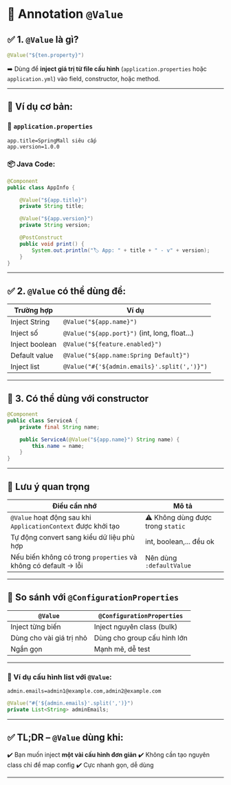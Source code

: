 # 🌱 Annotation **`@Value`**

## ✅ 1. `@Value` là gì?

```java
@Value("${ten.property}")
```

➡️ Dùng để **inject giá trị từ file cấu hình** (`application.properties` hoặc `application.yml`) vào field, constructor, hoặc method.

---

## 🧪 Ví dụ cơ bản:

### 📁 `application.properties`

```properties
app.title=SpringMall siêu cấp
app.version=1.0.0
```

### 📦 Java Code:

```java
@Component
public class AppInfo {

    @Value("${app.title}")
    private String title;

    @Value("${app.version}")
    private String version;

    @PostConstruct
    public void print() {
        System.out.println("🏷️ App: " + title + " - v" + version);
    }
}
```

---

## ✅ 2. `@Value` có thể dùng để:

| Trường hợp     | Ví dụ                                         |
| -------------- | --------------------------------------------- |
| Inject String  | `@Value("${app.name}")`                       |
| Inject số      | `@Value("${app.port}")` (int, long, float...) |
| Inject boolean | `@Value("${feature.enabled}")`                |
| Default value  | `@Value("${app.name:Spring Default}")`        |
| Inject list    | `@Value("#{'${admin.emails}'.split(',')}")`   |

---

## 🔧 3. Có thể dùng với constructor

```java
@Component
public class ServiceA {
    private final String name;

    public ServiceA(@Value("${app.name}") String name) {
        this.name = name;
    }
}
```

---

## 🧠 Lưu ý quan trọng

| Điều cần nhớ                                                   | Mô tả                             |
| -------------------------------------------------------------- | --------------------------------- |
| `@Value` hoạt động sau khi `ApplicationContext` được khởi tạo  | ⚠️ Không dùng được trong `static` |
| Tự động convert sang kiểu dữ liệu phù hợp                      | int, boolean,... đều ok           |
| Nếu biến không có trong `properties` và không có default → lỗi | Nên dùng `:defaultValue`          |

---

## 🔁 So sánh với `@ConfigurationProperties`

| `@Value`                 | `@ConfigurationProperties`  |
| ------------------------ | --------------------------- |
| Inject từng biến         | Inject nguyên class (bulk)  |
| Dùng cho vài giá trị nhỏ | Dùng cho group cấu hình lớn |
| Ngắn gọn                 | Mạnh mẽ, dễ test            |

---

### 📌 Ví dụ cấu hình list với `@Value`:

```properties
admin.emails=admin1@example.com,admin2@example.com
```

```java
@Value("#{'${admin.emails}'.split(',')}")
private List<String> adminEmails;
```

---

## ✅ TL;DR – `@Value` dùng khi:

✔️ Bạn muốn inject **một vài cấu hình đơn giản**
✔️ Không cần tạo nguyên class chỉ để map config
✔️ Cực nhanh gọn, dễ dùng

---
